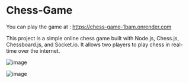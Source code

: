 # Chess-Game
You can play the game at : https://chess-game-1bam.onrender.com

This project is a simple online chess game built with Node.js, Chess.js, Chessboard.js, and Socket.io. It allows two players to play chess in real-time over the internet.

![image](https://github.com/user-attachments/assets/0759243b-63ed-41e0-938a-27378c604522)

![image](https://github.com/user-attachments/assets/ad4588f6-a049-45b6-82a5-a6c34f98d162)
